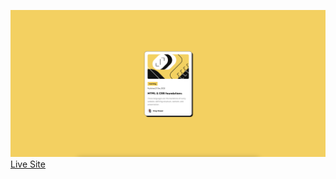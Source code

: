 ![](./screenshot.png)
[Live Site](https://blog-preview-card-mivm6ernn-dylandebruijns-projects.vercel.app/)
